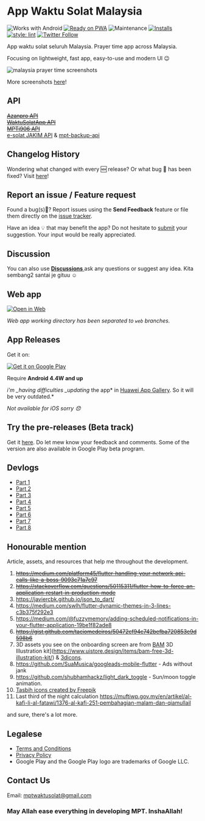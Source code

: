 # App Waktu Solat Malaysia

![Works with Android](https://img.shields.io/badge/Works_with-Android-green?style=flat-square)
[![Ready on PWA](https://img.shields.io/badge/Ready%20on-PWA-5a0fc8)](https://waktusolat.web.app/)
![Maintenance](https://img.shields.io/maintenance/yes/2022?style=flat-square)
[![Installs](https://img.shields.io/badge/installs-38k+-orange)](https://play.google.com/store/apps/details?id=live.iqfareez.waktusolatmalaysia)
[![style: lint](https://img.shields.io/badge/style-flutter__lints-4BC0F5.svg)](https://pub.dev/packages/flutter_lints)
[![Twitter Follow](https://img.shields.io/twitter/follow/iqfareez?label=Follow&style=social)](https://twitter.com/iqfareez)

App waktu solat seluruh Malaysia. Prayer time app across Malaysia.

Focusing on lightweight, fast app, easy-to-use and modern UI :wink:

![malaysia prayer time screenshots](https://user-images.githubusercontent.com/60868965/167505576-d8e0c62a-76b4-4d82-ade9-fa0722539b5d.png)

More screenshots [here](https://imgur.com/a/Zhh7aBB)!

## API

[~~Azanpro API~~](https://api.azanpro.com/)\
[~~WaktuSolatApp API~~](https://waktusolatapp.com/)\
[~~MPTi906 API~~](https://mpt.i906.my/)\
[e-solat JAKIM API](https://www.e-solat.gov.my/) & [mpt-backup-api](https://mpt-backup-api.herokuapp.com/)

## Changelog History

Wondering what changed with every :new: release? Or what bug :bug: has been fixed? Visit [here](https://github.com/iqfareez/app_waktu_solat_malaysia/wiki/Changelog)!

## Report an issue / Feature request

Found a bug(s):bug:? Report issues using the **Send Feedback** feature or file them directly on the [issue](https://github.com/iqfareez/app_waktu_solat_malaysia/issues)[ tracker](https://github.com/iqfareez/app_waktu_solat_malaysia/issues).

Have an idea :bulb: that may benefit the app? Do not hesitate to [submit](https://github.com/iqfareez/app_waktu_solat_malaysia/issues) your suggestion. Your input would be really appreciated.

## Discussion

You can also use [**Discussions** ](https://github.com/iqfareez/app_waktu_solat_malaysia/discussions) ask any questions or suggest any idea. Kita sembang2 santai je gituu :relaxed:

## Web app

<a href='https://waktusolat.web.app/'><img alt='Open in Web' src='https://user-images.githubusercontent.com/60868965/99348515-bc2a5200-28d4-11eb-8d34-ac47f3e11f3d.png' style="max-width:45%;"/></a>

_Web app working directory has been separated to `web` branches._

<!-- https://github.com/webmaxru/progressive-web-apps-logo -->

## App Releases

Get it on:

<a href='https://play.google.com/store/apps/details?id=live.iqfareez.waktusolatmalaysia&pcampaignid=pcampaignidMKT-Other-global-all-co-prtnr-py-PartBadge-Mar2515-1'><img alt='Get it on Google Play' src='https://play.google.com/intl/en_us/badges/static/images/badges/en_badge_web_generic.png' style="max-width:55%;"/></a>

Require **Android 4.4W and up**

_i'm \_having difficulties \_updating_ the app* in [Huawei App Gallery](https://appgallery.cloud.huawei.com/ag/n/app/C102547121?channelId=github&id=b4b4309a3f5a46cfabca1672b917609b&s=75C9C29E4E75B1193F97FCAB29C7789774C16C7625285C7D8F38ED8609BD6B70&detailType=0&v). So it will be very outdated.*

_Not available for iOS sorry :disappointed:_

## Try the pre-releases (Beta track)

Get it [here](https://github.com/iqfareez/app_waktu_solat_malaysia/releases).
Do let mew know your feedback and comments. Some of the version are also available in Google Play beta program.

## Devlogs

- [Part 1](https://www.instagram.com/s/aGlnaGxpZ2h0OjE3ODcyMTc0ODcwODEzNjM1)
- [Part 2](https://www.instagram.com/s/aGlnaGxpZ2h0OjE4MDQ2MjI5MzM4MjczODAw)
- [Part 3](https://www.instagram.com/s/aGlnaGxpZ2h0OjE4MTM5MTYyNTU1MTQ0MjYx)
- [Part 4](https://www.instagram.com/s/aGlnaGxpZ2h0OjE3ODg2ODQ3MDQwMjc2ODM3)
- [Part 5](https://www.instagram.com/s/aGlnaGxpZ2h0OjE3OTE1MTkzNDAzODk3MDk1)
- [Part 6](https://www.instagram.com/s/aGlnaGxpZ2h0OjE3OTA1NDI3MDQ1NDEzMDA0)
- [Part 7](https://www.instagram.com/s/aGlnaGxpZ2h0OjE3OTE4NTU0NjEzMTg1NjQ0)
- [Part 8](https://www.instagram.com/s/aGlnaGxpZ2h0OjE3OTU1MjM0NjM0OTAxMzg5)

## Honourable mention

Article, assets, and resources that help me throughout the development.

1. ~~https://medium.com/platform45/flutter-handling-your-network-api-calls-like-a-boss-9093c71a7c97~~
2. ~~https://stackoverflow.com/questions/50115311/flutter-how-to-force-an-application-restart-in-production-mode~~
3. https://javiercbk.github.io/json_to_dart/
4. https://medium.com/swlh/flutter-dynamic-themes-in-3-lines-c3b375f292e3
5. https://medium.com/@fuzzymemory/adding-scheduled-notifications-in-your-flutter-application-19be1f82ade8
6. ~~https://gist.github.com/taciomedeiros/50472cf94c742befba720853e9d598b6~~
7. 3D assets you see on the onboarding screen are from [BAM](https://www.uistore.design/items/bam-free-3d-illustration-kit/) 3D Illustration kit](https://www.uistore.design/items/bam-free-3d-illustration-kit/) & [3dicons](https://3dicons.co/).
8. https://github.com/SuaMusica/googleads-mobile-flutter - Ads without jank
9. https://github.com/shubhamhackz/light_dark_toggle - Sun/moon toggle animation.
10. [Tasbih icons created by Freepik](https://www.flaticon.com/free-icons/tasbih)
11. Last third of the night calculation https://muftiwp.gov.my/en/artikel/al-kafi-li-al-fatawi/1376-al-kafi-251-pembahagian-malam-dan-qiamullail

and sure, there's a lot more.

<!-- ## Attribution

<div>Icons made by <a href="https://www.flaticon.com/authors/freepik" title="Freepik">Freepik</a> from <a href="https://www.flaticon.com/" title="Flaticon">www.flaticon.com</a></div> -->

## Legalese

- [Terms and Conditions](https://telegra.ph/MPT-Terms-07-24)
- [Privacy Policy](https://github.com/iqfareez/app_waktu_solat_malaysia/wiki/Privacy-Policy)
- Google Play and the Google Play logo are trademarks of Google LLC.

<!-- **No redistruba -->

## Contact Us

Email: mptwaktusolat@gmail.com

### May Allah ease everything in developing MPT. InshaAllah!
